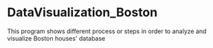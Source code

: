 # DataVisualization_Boston
This program shows different process or steps in order to analyze and visualize Boston houses' database
